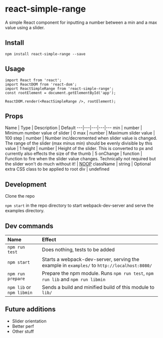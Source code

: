 # react-simple-range

A simple React component for inputting a number between a min and a max value using a slider.

## Install

```npm install react-simple-range --save```

## Usage

```
import React from 'react';
import ReactDOM from 'react-dom';
import ReactSimpleRange from 'react-simple-range';
const rootElement = document.getElementById('app');

ReactDOM.render(<ReactSimpleRange />, rootElement);
```

## Props

Name | Type | Description | Default
---|---|---|---|---
min | number | Minimum number value of slider | 0
max | number | Maximum slider value | 100
step | number | Number inc/decremented when slider value is changed. The range of the slider (max minus min) should be evenly divisible by this value | 1
height | number | Height of the slider. This is converted to px and currently also effects the size of the thumb | 5
onChange | function | Function to fire when the slider value changes. Technically not required but the slider won't do much without it! | [NOOP](https://en.wikipedia.org/wiki/NOP)
className | string | Optional extra CSS class to be applied to root div | undefined

## Development

Clone the repo

```npm start``` in the repo directory to start webpack-dev-server and serve the examples directory.

## Dev commands

Name | Effect
:---|:---
`npm run test` | Does nothing, tests to be added
`npm start` | Starts a webpack-dev-server, serving the example in `examples/` to `http://localhost:8080/`
`npm run prepare` | Prepare the npm module. Runs `npm run test`, `npm run lib` and `npm run libmin`
`npm lib` or `npm libmin` | Sends a build and minified build of this module to `lib/`

## Future additions

- Slider orientation
- Better perf
- Other stuff